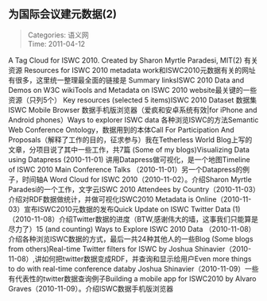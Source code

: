 为国际会议建元数据(2)
---
    
> Categories: 语义网  
> Time: 2011-04-12
    
A Tag Cloud for ISWC 2010. Created by Sharon Myrtle Paradesi, MIT(2) 有关资源 Resources for ISWC 2010 metadata work和ISWC2010元数据有关的网址有很多，这里统一整理最全面的链接是 Summary linksISWC 2010 Data and Demos on W3C wikiTools and Metadata on ISWC 2010 website最关键的一些资源（只列5个） Key resources (selected 5 items)ISWC 2010  Dataset 数据集ISWC Mobile Browser 数据手机版浏览器（爱疯和安卓系统有效|for iPhone and Android phones）Ways to explorer ISWC data 各种浏览ISWC的方法Semantic Web Conference Ontology，数据用到的本体Call For Participation And Proposals（解释了工作的目的，征求参与）我在Tetherless World Blog上写的文章，分项目说了其中一些工作，共7篇 (Some of my blogs)Visualizing Data using Datapress (2010-11-01) 讲用Datapress做可视化，是一个地图Timeline of ISWC 2010 Main Conference Talks （2010-11-01）另一个Datapress的例子，时间轴A Word Cloud for ISWC 2010（2010-11-02）。介绍Sharon Myrtle Paradesi的一个工作，文字云ISWC 2010 Attendees by Country（2010-11-03）介绍对RDF数据做统计，并做可视化ISWC2010 Metadata is Online（2010-11-03）宣布ISWC2010元数据的发布Quick Update on ISWC Twitter Data (1) （2010-11-08）介绍Twitter数据的进度（BTW,感谢伟大的墙，这事我们只能算是尽力了）15 (and counting) Ways to Explore ISWC 2010 Data （2010-11-08）介绍各种浏览ISWC数据的方式，最后一共24种其他人的一些Blog (Some blogs from others)Real-time Twitter filters for ISWC by Joshua Shinavier（2010-11-08）,讲如何把twitter数据变成RDF，并查询和显示给用户Even more things to do with real-time conference databy Joshua Shinavier（2010-11-09）一些有代表性的twitter数据查询例子Building a mobile app for ISWC2010 by Alvaro Graves（2010-11-09）。介绍ISWC数据手机版浏览器     
    
